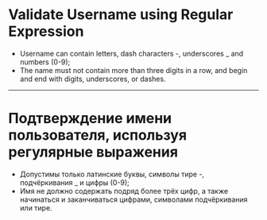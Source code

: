# Validate Username using Regular Expression
- Username can contain letters, dash characters -, underscores _ and numbers (0-9);
- The name must not contain more than three digits in a row, and begin and end with digits, underscores, or dashes.  
*****

# Подтверждение имени пользователя, используя регулярные выражения
- Допустимы только латинские буквы, символы тире -, подчёркивания _ и цифры (0-9);  
- Имя не должно содержать подряд более трёх цифр, а также начинаться и заканчиваться цифрами, символами подчёркивания или тире.  